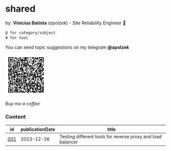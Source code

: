 # shared

by: **Vinícius Batista** (*apolzek*) - Site Reliability Engineer 🖤

```
@ for category/subject 
# for tool
```

You can send topic suggestions on my telegram **@apolzek**

<img src="images/qrcode.jpeg" alt="qrcode_pix" width="130" height="130">

*Buy me a coffee*

### Content

| id                 | publicationDate | title                                                                                                      |
| ------------------ | --------------- | ---------------------------------------------------------------------------------------------------------- |
| [001](content/001) | 2023-12-26      | Testing different tools for reverse proxy and load balancer                                                |










<!-- ### Content

| id                 | publicationDate | tags                                                                                                       |
| ------------------ | --------------- | ---------------------------------------------------------------------------------------------------------- |

| [001](content/001) | 2023-12-26      | **@reverse-proxy @load-balancer** *#nginx #envoy #traefik #haproxy #caddy*                                 |
| [002](content/002) | 2024-01-12      | **@monitoring @observability** *#prometheus #exporters #grafana #tempo #loki #opentelemetry #promtail*     |
| [003](content/003) | 2025-00-00      | **@container-orchestration** *#kubernetes #helm #terraform*                                                |
| [004](content/004) | 2025-00-00      | **@monitoring @observability** *#prometheus #metrics #python*                                              |
| [005](content/005) | 2024-01-13      | **@monitoring @database** *#prometheus #postgresql #prometheus_exporter #loki #promtail #grafana #pgadmin* |
| [006](content/006) | 2024-02-20      | **@monitoring** *#prometheus #blackbox_exporter #exporter*                                                 |
| [007](content/007) | 2024-02-20      | **@monitoring** *#opentelemetry-operator #opentelemetry #kubernetes*                                       | -->